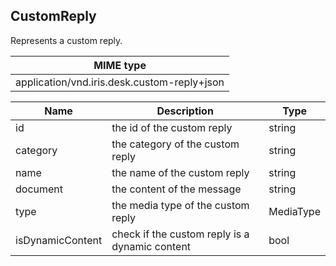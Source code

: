 ## CustomReply

Represents a custom reply.

| MIME type                                 |
|-------------------------------------------|
| application/vnd.iris.desk.custom-reply+json |

| Name                     | Description                                    | Type                           |
|--------------------------|------------------------------------------------|--------------------------------|
| id                       | the id of the custom reply                     | string                         |
| category                 | the category of the custom reply               | string                         |
| name                     | the name of the custom reply                   | string                         |
| document                 | the content of the message                | string                         |
| type                     | the media type of the custom reply             | MediaType                      |
| isDynamicContent         | check if the custom reply is a dynamic content | bool                           |